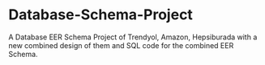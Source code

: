 # Database-Schema-Project
A Database EER Schema Project of Trendyol, Amazon, Hepsiburada with a new combined design of them and SQL code for the combined EER Schema.
